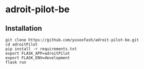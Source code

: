 # adroit-pilot-be

## Installation
```
git clone https://github.com/yusoofash/adroit-pilot-be.git
cd adroitPilot
pip install -r requirements.txt
export FLASK_APP=adroitPilot
export FLASK_ENV=development
flask run
```
